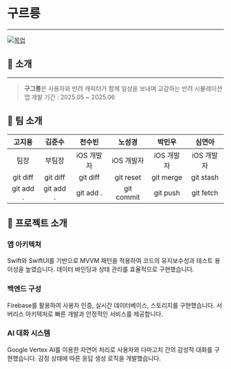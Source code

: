 # 구르릉

---

[![목업](https://github.com/user-attachments/assets/4d2974c1-8a7c-4eaa-b0ad-afd9577935fc)](https://rrpe.github.io/Grruung-webpf/ "구르릉 프로젝트 상세 사이트")

## 🐾 소개

---

> **구그릉**은 사용자와 반려 캐릭터가 함께 일상을 보내며 교감하는 반려 시뮬레이션 앱
> 개발 기간 : 2025.05 ~ 2025.06

## 👥 팀 소개

|  고지용   |  김준수   |   천수빈   |   노성경   |   박민우   |   심연아   |
| :-------: | :-------: | :--------: | :--------: | :--------: | :--------: |
|   팀장    |  부팀장   | iOS 개발자 | iOS 개발자 | iOS 개발자 | iOS 개발자 |
| git diff  | git diff  |  git diff  | git reset  | git merge  | git stash  |
| git add . | git add . | git add .  | git commit |  git push  | git fetch  |

## 📱 프로젝트 소개

### 앱 아키텍쳐

Swift와 SwiftUI를 기반으로 MVVM 패턴을 적용하여 코드의 유지보수성과 테스트 용이성을 높였습니다. 데이터 바인딩과 상태 관리를 효율적으로 구현했습니다.

### 백엔드 구성

Firebase를 활용하여 사용자 인증, 실시간 데이터베이스, 스토리지를 구현했습니다. 서버리스 아키텍처로 빠른 개발과 안정적인 서비스를 제공합니다.

### AI 대화 시스템

Google Vertex AI를 이용한 자연어 처리로 사용자와 다마고치 간의 감성적 대화를 구현했습니다. 감정 상태에 따른 응답 생성 로직을 개발했습니다.
